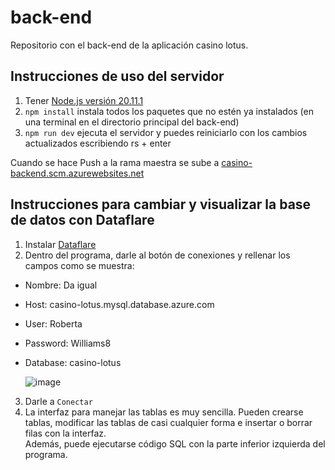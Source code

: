 # back-end
Repositorio con el back-end de la aplicación casino lotus.

## Instrucciones de uso del servidor

1. Tener [Node.js versión 20.11.1](https://nodejs.org/en/download/)
2. `npm install` instala todos los paquetes que no estén ya instalados (en una terminal en el directorio principal del back-end)
3. `npm run dev` ejecuta el servidor y puedes reiniciarlo con los cambios actualizados escribiendo rs + enter

Cuando se hace Push a la rama maestra se sube a [casino-backend.scm.azurewebsites.net](casino-backend.scm.azurewebsites.net)

## Instrucciones para cambiar y visualizar la base de datos con Dataflare

1. Instalar [Dataflare](https://dataflare.app/download)
2. Dentro del programa, darle al botón de conexiones y rellenar los campos como se muestra:
  - Nombre: Da igual
  - Host: casino-lotus.mysql.database.azure.com
  - User: Roberta
  - Password: Williams8
  - Database: casino-lotus

    
    ![image](https://github.com/UNIZAR-30226-2024-08/back-end/assets/131779521/2a021f2c-42a4-452b-ac77-d543f91a698b)
3. Darle a `Conectar`
4. La interfaz para manejar las tablas es muy sencilla. Pueden crearse tablas, modificar las tablas de casi cualquier forma e insertar o borrar filas con la interfaz.\
Además, puede ejecutarse código SQL con la parte inferior izquierda del programa.
